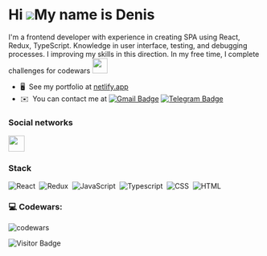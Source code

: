 Hi ![](https://user-images.githubusercontent.com/18350557/176309783-0785949b-9127-417c-8b55-ab5a4333674e.gif)My name is Denis
=============================================================================================================================


I'm a frontend developer with experience in creating SPA using React, Redux, TypeScript. Knowledge in user interface, testing, and debugging processes. I improving my skills in this direction. In my free time, I complete challenges for codewars <img src="https://media.giphy.com/media/WUlplcMpOCEmTGBtBW/giphy.gif" width="30px">


* 🖥️  See my portfolio at [netlify.app](http://warning11223.netlify.app/)
* ✉️  You can contact me at [![Gmail Badge](https://img.shields.io/badge/-Gmail-red?style=flat&logo=Gmail&logoColor=white)](mailto:warning11223@gmail.com) [![Telegram Badge](https://img.shields.io/badge/-w4rn1nq-blue?style=flat&logo=Telegram&logoColor=white)](https://t.me/w4rn1nq) 


### Social networks

<p align="left">
<a href="https://www.linkedin.com/in/denis-khablo/" target="_blank" rel="noreferrer"><img src="https://raw.githubusercontent.com/danielcranney/readme-generator/main/public/icons/socials/linkedin.svg" width="32" height="32" /></a>
</p>


### Stack

![React](https://img.shields.io/badge/-React-05122A?style=flat&logo=react)&nbsp;
![Redux](https://img.shields.io/badge/-Redux-05122A?style=flat&logo=redux)&nbsp;
![JavaScript](https://img.shields.io/badge/-JavaScript-05122A?style=flat&logo=javascript)&nbsp;
![Typescript](https://img.shields.io/badge/-Typescript-05122A?style=flat&logo=typescript)&nbsp;
![CSS](https://img.shields.io/badge/-CSS-05122A?style=flat&logo=CSS3&logoColor=1572B6)&nbsp;
![HTML](https://img.shields.io/badge/-HTML-05122A?style=flat&logo=HTML5)&nbsp;


### 💻 Codewars:

![codewars](https://www.codewars.com/users/warning11223/badges/large)


![Visitor Badge](https://visitor-badge.laobi.icu/badge?page_id=warning11223)

